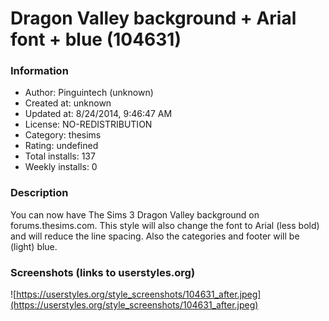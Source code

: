 # Dragon Valley background + Arial font + blue (104631)

### Information
- Author: Pinguintech (unknown)
- Created at: unknown
- Updated at: 8/24/2014, 9:46:47 AM
- License: NO-REDISTRIBUTION
- Category: thesims
- Rating: undefined
- Total installs: 137
- Weekly installs: 0


### Description
You can now have The Sims 3 Dragon Valley background on forums.thesims.com. This style will also change the font to Arial (less bold) and will reduce the line spacing. Also the categories and footer will be (light) blue.


### Screenshots (links to userstyles.org)
![https://userstyles.org/style_screenshots/104631_after.jpeg](https://userstyles.org/style_screenshots/104631_after.jpeg)


